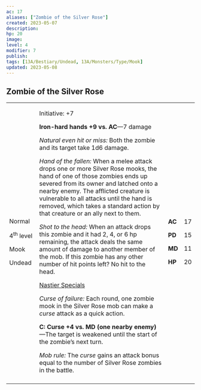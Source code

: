 ```yaml
---
ac: 17
aliases: ["Zombie of the Silver Rose"]
created: 2023-05-07
description: 
hp: 20
image: 
level: 4 
modifier: 7
publish: 
tags: [13A/Bestiary/Undead, 13A/Monsters/Type/Mook]
updated: 2023-05-08
---
```


## Zombie of the Silver Rose

<table>
<colgroup>
<col style="width: 16%" />
<col style="width: 72%" />
<col style="width: 5%" />
<col style="width: 5%" />
</colgroup>
<tbody>
<tr class="odd">
<td><p>Normal</p>
<p>4<sup>th</sup> level</p>
<p>Mook</p>
<p>Undead</p></td>
<td><p>Initiative: +7</p>
<p><strong>Iron-hard hands +9 vs. AC</strong>—7 damage</p>
<p><em>Natural even hit or miss:</em> Both the zombie and its target
take 1d6 damage.</p>
<p><em>Hand of the fallen:</em> When a melee attack drops one or more
Silver Rose mooks, the hand of one of those zombies ends up severed from
its owner and latched onto a nearby enemy. The afflicted creature is
vulnerable to all attacks until the hand is removed, which takes a
standard action by that creature or an ally next to them.</p>
<p><em>Shot to the head:</em> When an attack drops this zombie and it
had 2, 4, or 6 hp remaining, the attack deals the same amount of damage
to another member of the mob. If this zombie has any other number of hit
points left? No hit to the head.</p>
<p><u>Nastier Specials</u></p>
<p><em>Curse of failure:</em> Each round, one zombie mook in the Silver
Rose mob can make a <em>curse</em> attack as a quick action.</p>
<p><strong>C: Curse +4 vs. MD (one nearby enemy)</strong>—The target is
weakened until the start of the zombie’s next turn.</p>
<p><em>Mob rule:</em> The <em>curse</em> gains an attack bonus equal to
the number of Silver Rose zombies in the battle.</p></td>
<td><p><strong>AC</strong></p>
<p><strong>PD</strong></p>
<p><strong>MD</strong></p>
<p><strong>HP</strong></p></td>
<td><p>17</p>
<p>15</p>
<p>11</p>
<p>20</p></td>
</tr>
<tr class="even">
<td></td>
<td></td>
<td></td>
<td></td>
</tr>
</tbody>
</table>
